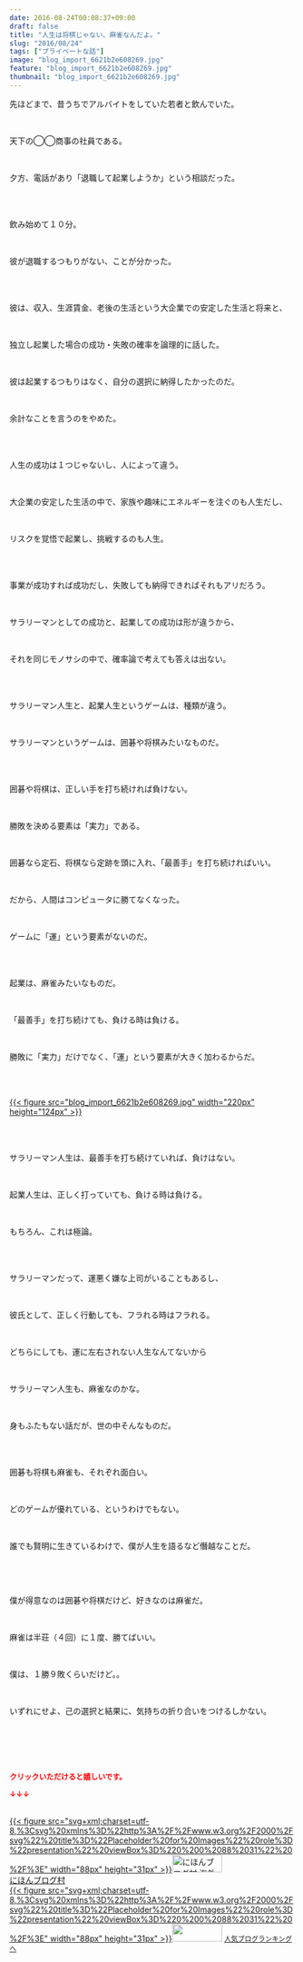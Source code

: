 ```yaml
---
date: 2016-08-24T00:08:37+09:00
draft: false
title: "人生は将棋じゃない、麻雀なんだよ。"
slug: "2016/08/24"
tags: ["プライベートな話"]
image: "blog_import_6621b2e608269.jpg"
feature: "blog_import_6621b2e608269.jpg"
thumbnail: "blog_import_6621b2e608269.jpg"
---
```

<p>先ほどまで、昔うちでアルバイトをしていた若者と飲んでいた。</p><br/><p>天下の◯◯商事の社員である。</p><br/><p>夕方、電話があり「退職して起業しようか」という相談だった。</p><br/><p><br/>飲み始めて１０分。</p><br/><p>彼が退職するつもりがない、ことが分かった。</p><br/><p><br/>彼は、収入、生涯賃金、老後の生活という大企業での安定した生活と将来と、</p><br/><p>独立し起業した場合の成功・失敗の確率を論理的に話した。</p><br/><p>彼は起業するつもりはなく、自分の選択に納得したかったのだ。</p><br/><p>余計なことを言うのをやめた。</p><br/><p><br/>人生の成功は１つじゃないし、人によって違う。</p><br/><p>大企業の安定した生活の中で、家族や趣味にエネルギーを注ぐのも人生だし、</p><br/><p>リスクを覚悟で起業し、挑戦するのも人生。</p><br/><br/><p>事業が成功すれば成功だし、失敗しても納得できればそれもアリだろう。</p><p><br/></p><p>サラリーマンとしての成功と、起業しての成功は形が違うから、</p><br/><p>それを同じモノサシの中で、確率論で考えても答えは出ない。</p><br/><p><br/>サラリーマン人生と、起業人生というゲームは、種類が違う。</p><br/><p>サラリーマンというゲームは、囲碁や将棋みたいなものだ。</p><br/><br/><p>囲碁や将棋は、正しい手を打ち続ければ負けない。</p><br/><p>勝敗を決める要素は「実力」である。</p><br/><p>囲碁なら定石、将棋なら定跡を頭に入れ、「最善手」を打ち続ければいい。</p><br/><p>だから、人間はコンピュータに勝てなくなった。</p><br/><p>ゲームに「運」という要素がないのだ。</p><br/><p><br/>起業は、麻雀みたいなものだ。</p><br/><p>「最善手」を打ち続けても、負ける時は負ける。</p><br/><p>勝敗に「実力」だけでなく、「運」という要素が大きく加わるからだ。</p><br/><p><br/><a href="blog_import_6621b2e74d2e1.jpg">{{< figure src="blog_import_6621b2e608269.jpg" width="220px" height="124px" >}}</a> <br/></p><br/><p><br/>サラリーマン人生は、最善手を打ち続けていれば、負けはない。</p><br/><p>起業人生は、正しく打っていても、負ける時は負ける。</p><br/><p>もちろん、これは極論。</p><br/><br/><p>サラリーマンだって、運悪く嫌な上司がいることもあるし、</p><br/><p>彼氏として、正しく行動しても、フラれる時はフラれる。</p><br/><p>どちらにしても、運に左右されない人生なんてないから</p><br/><p>サラリーマン人生も、麻雀なのかな。</p><br/><p>身もふたもない話だが、世の中そんなものだ。</p><br/><br/><p>囲碁も将棋も麻雀も、それぞれ面白い。</p><br/><p>どのゲームが優れている、というわけでもない。</p><br/><p>誰でも賢明に生きているわけで、僕が人生を語るなど僭越なことだ。</p><p><br/></p><br/><p>僕が得意なのは囲碁や将棋だけど、好きなのは麻雀だ。</p><br/><p>麻雀は半荘（４回）に１度、勝てばいい。</p><br/><p>僕は、１勝９敗くらいだけど。。</p><br/><p>いずれにせよ、己の選択と結果に、気持ちの折り合いをつけるしかない。</p><br/><br/><br/><br/><p><font color="#ff0000" size="2"><strong>クリックいただけると嬉しいです。<br/></strong></font></p><p><font color="#ff0000" size="2"><strong>↓↓↓</strong></font></p><p><br/><a href="ranking.html?p_cid=01260127" target="_blank">{{< figure src="svg+xml;charset=utf-8,%3Csvg%20xmlns%3D%22http%3A%2F%2Fwww.w3.org%2F2000%2Fsvg%22%20title%3D%22Placeholder%20for%20Images%22%20role%3D%22presentation%22%20viewBox%3D%220%200%2088%2031%22%20%2F%3E" width="88px" height="31px" >}}<noscript><img border="0" alt="にほんブログ村 海外生活ブログ バリ島情報へ" src="https://img-proxy.blog-video.jp/images?url=http%3A%2F%2Foverseas.blogmura.com%2Fbali%2Fimg%2Fbali88_31.gif" width="88" height="31"></noscript></a> <br/><a href="ranking.html?p_cid=01260127" target="_blank">にほんブログ村</a> <br/><a title="人気ブログランキングへ" href="link.php?1804582">{{< figure src="svg+xml;charset=utf-8,%3Csvg%20xmlns%3D%22http%3A%2F%2Fwww.w3.org%2F2000%2Fsvg%22%20title%3D%22Placeholder%20for%20Images%22%20role%3D%22presentation%22%20viewBox%3D%220%200%2088%2031%22%20%2F%3E" width="88px" height="31px" >}}<noscript><img border="0" src="https://blog.with2.net/img/banner/banner_22.gif" width="88" height="31"></noscript></a> <a style="FONT-SIZE: 12px" href="link.php?1804582">人気ブログランキングへ</a> </p>

